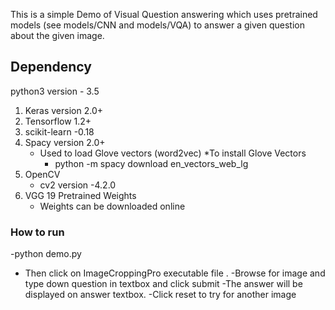 

This is a simple Demo of Visual Question answering which uses pretrained models (see models/CNN and models/VQA) to answer a given question about the given image.

## Dependency
python3 version - 3.5
1. Keras version 2.0+
2. Tensorflow 1.2+
3. scikit-learn -0.18
4. Spacy version 2.0+
    * Used to load Glove vectors (word2vec)
    *To install Glove Vectors
       * python -m spacy download en_vectors_web_lg
5. OpenCV 
    * cv2 version -4.2.0
6. VGG 19 Pretrained Weights
    * Weights can be downloaded online
### How to run

-python demo.py 
- Then click on ImageCroppingPro executable file .
-Browse for image and type down question in textbox and click submit
-The answer will be displayed on answer textbox.
-Click reset to try for another image









